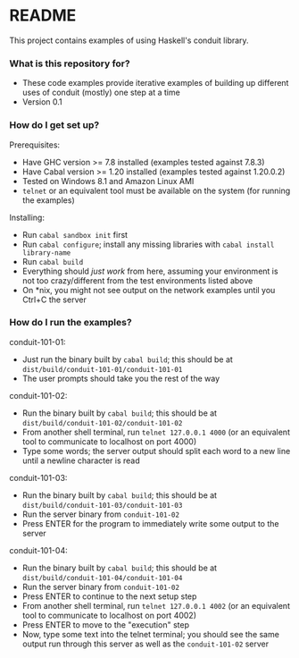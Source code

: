 # README #

This project contains examples of using Haskell's conduit library.

### What is this repository for? ###

* These code examples provide iterative examples of building up different uses of conduit (mostly) one step at a time
* Version 0.1

### How do I get set up? ###

Prerequisites:

* Have GHC version >= 7.8 installed (examples tested against 7.8.3)
* Have Cabal version >= 1.20 installed (examples tested against 1.20.0.2)
* Tested on Windows 8.1 and Amazon Linux AMI
* `telnet` or an equivalent tool must be available on the system (for running the examples)

Installing:

* Run `cabal sandbox init` first
* Run `cabal configure`; install any missing libraries with `cabal install library-name`
* Run `cabal build`
* Everything should _just work_ from here, assuming your environment is not too crazy/different from the test environments listed above
* On *nix, you might not see output on the network examples until you Ctrl+C the server

### How do I run the examples? ###

conduit-101-01:

* Just run the binary built by `cabal build`; this should be at `dist/build/conduit-101-01/conduit-101-01`
* The user prompts should take you the rest of the way

conduit-101-02:

* Run the binary built by `cabal build`; this should be at `dist/build/conduit-101-02/conduit-101-02`
* From another shell terminal, run `telnet 127.0.0.1 4000` (or an equivalent tool to communicate to localhost on port 4000)
* Type some words; the server output should split each word to a new line until a newline character is read

conduit-101-03:

* Run the binary built by `cabal build`; this should be at `dist/build/conduit-101-03/conduit-101-03`
* Run the server binary from `conduit-101-02`
* Press ENTER for the program to immediately write some output to the server

conduit-101-04:

* Run the binary built by `cabal build`; this should be at `dist/build/conduit-101-04/conduit-101-04`
* Run the server binary from `conduit-101-02`
* Press ENTER to continue to the next setup step
* From another shell terminal, run `telnet 127.0.0.1 4002` (or an equivalent tool to communicate to localhost on port 4002)
* Press ENTER to move to the "execution" step
* Now, type some text into the telnet terminal; you should see the same output run through this server as well as the `conduit-101-02` server